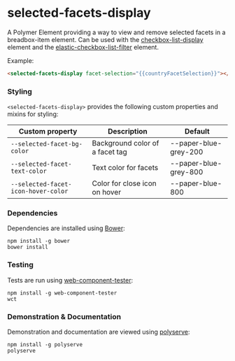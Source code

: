 # selected-facets-display

A Polymer Element providing a way to view and remove selected facets in a breadbox-item element.  Can be used with the [checkbox-list-display](https://github.com/DigElements/checkbox-list-display) element and the [elastic-checkbox-list-filter](https://github.com/DigElements/elastic-checkbox-list-filter) element.

Example:
```html
<selected-facets-display facet-selection="{{countryFacetSelection}}"></selected-facets-display>
```

### Styling

`<selected-facets-display>` provides the following custom properties and mixins for styling:

Custom property                     | Description                     | Default
------------------------------------|---------------------------------|----------------------
`--selected-facet-bg-color`         | Background color of a facet tag | --paper-blue-grey-200
`--selected-facet-text-color`       | Text color for facets           | --paper-blue-grey-800
`--selected-facet-icon-hover-color` | Color for close icon on hover   | --paper-blue-800

### Dependencies

Dependencies are installed using [Bower](http://bower.io/):

    npm install -g bower
    bower install

### Testing

Tests are run using [web-component-tester](https://github.com/Polymer/web-component-tester):

    npm install -g web-component-tester
    wct

### Demonstration & Documentation

Demonstration and documentation are viewed using [polyserve](https://github.com/PolymerLabs/polyserve):

    npm install -g polyserve
    polyserve

